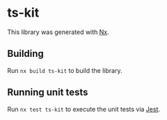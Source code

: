 # ts-kit

This library was generated with [Nx](https://nx.dev).

## Building

Run `nx build ts-kit` to build the library.

## Running unit tests

Run `nx test ts-kit` to execute the unit tests via [Jest](https://jestjs.io).
